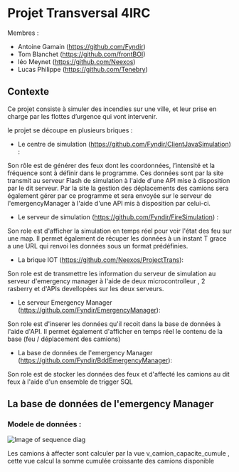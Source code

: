 # Projet Transversal 4IRC

Membres : 
* Antoine Gamain (https://github.com/Fyndir)
* Tom Blanchet (https://github.com/frontBOI)
* léo Meynet (https://github.com/Neexos)
* Lucas Philippe (https://github.com/Tenebry)

## Contexte

Ce projet consiste à simuler des incendies sur une ville, et leur prise en charge par les flottes d’urgence qui vont intervenir.

le projet se découpe en plusieurs briques : 

* Le centre de simulation (https://github.com/Fyndir/ClientJavaSimulation) : 

Son rôle est de générer des feux dont les coordonnées, l’intensité et la fréquence sont à définir dans le programme. Ces données sont par la site transmit au serveur Flash de simulation à l'aide d'une API mise à disposition par le dit serveur.
Par la site la gestion des déplacements des camions sera également gérer par ce programme et sera envoyée sur le serveur de l'emergencyManager à l'aide d'une API mis à disposition par celui-ci.

* Le serveur de simulation (https://github.com/Fyndir/FireSimulation) :

Son role est d'afficher la simulation en temps réel pour voir l'état des feu sur une map. Il permet également de récuper les données à un instant T grace a une URL qui renvoi les données sous un format prédéfinies.

* La brique IOT (https://github.com/Neexos/ProjectTrans):

Son role est de transmettre les information du serveur de simulation au serveur d'emergency manager à l'aide de deux microcontrolleur , 2 rasberry et d'APIs devellopées sur les deux serveurs.

* Le serveur Emergency Manager (https://github.com/Fyndir/EmergencyManager):

Son role est d'inserer les données qu'il recoit dans la base de données à l'aide d'API. Il permet également d'afficher en temps réel le contenu de la base (feu / déplacement des camions)

* La base de données de l'emergency Manager (https://github.com/Fyndir/BddEmergencyManager): 

Son role est de stocker les données des feux et d'affecté les camions au dit feux à l'aide d'un ensemble de trigger SQL

## La base de données de l'emergency Manager 

### Modele de données :

![Image of sequence diag](https://www.websequencediagrams.com/cgi-bin/cdraw?lz=dGl0bGUgRW1lcmdlbmN5IE1hbmFnZXIgYmRkCgpmbGFzayBlABUILT4gdl9wb3MgOiBpbnNlcnRpb24gZGFucyBsYQArBgAZBi0-IHQAIQd1cGRhdGUgaW50ZW5zaXTDqSBmZXUKCgAZBgAjBWluY2VuZGllAEwJAEkJdGFibGUAFwsKCgAjCwBfBWFmZmVjdGEAgQMFADYJbGVzIGNhbWlvbnMAgRcGABsNACUgcmV0aXJlADgNcXVpIHNvbnQgAGkGw6lzIMOgIHVuIGZldSBldGVpbnQKCgoKCgo&s=vs2010)

Les camions à affecter sont calculer par la vue v_camion_capacite_cumule , cette vue calcul la somme cumulée croissante des camions disponible
